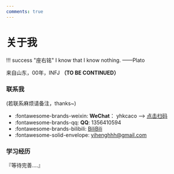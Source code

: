 ```yaml
---
comments: true
---
```


# 关于我

!!! success "座右铭"
    I know that I know nothing. ——Plato

来自山东，00年，INFJ  **（TO BE CONTINUED）**

### 联系我

(若联系麻烦请备注，thanks~)

<div class="grid cards" markdown>

- :fontawesome-brands-weixin: **WeChat**： yhkcaco  --> [点击扫码](https://github.com/codeheng/codeheng.github.io/blob/main/docs/home/assets/wechat.jpg?raw=true)
- :fontawesome-brands-qq: **QQ**: 1356410594
- :fontawesome-brands-bilibili: [BiliBili](https://space.bilibili.com/346574970?spm_id_from=333.1007.0.0) 
- :fontawesome-solid-envelope: yihenghhh@gmail.com

</div>

### 学习经历

『等待完善....』

